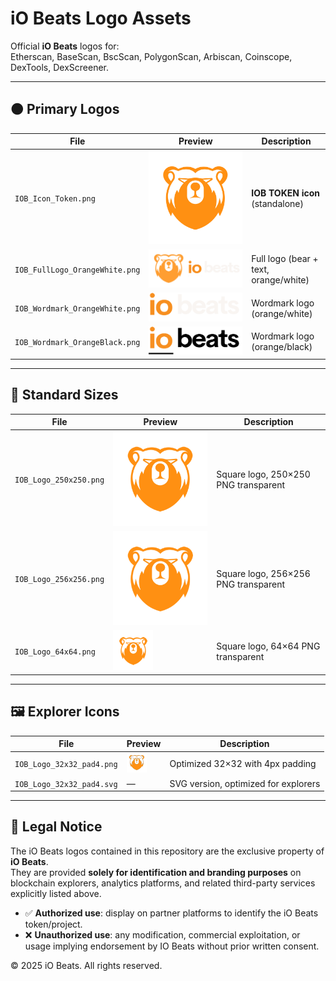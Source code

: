 # iO Beats Logo Assets

Official **iO Beats** logos for:  
Etherscan, BaseScan, BscScan, PolygonScan, Arbiscan, Coinscope, DexTools, DexScreener.

---

## 🟠 Primary Logos

| File | Preview | Description |
|------|---------|-------------|
| `IOB_Icon_Token.png` | ![Token Icon](IOB_Icon_Token.png) | **IOB TOKEN icon** (standalone) |
| `IOB_FullLogo_OrangeWhite.png` | ![Full Logo](IOB_FullLogo_OrangeWhite.png) | Full logo (bear + text, orange/white) |
| `IOB_Wordmark_OrangeWhite.png` | ![Wordmark Orange White](IOB_Wordmark_OrangeWhite.png) | Wordmark logo (orange/white) |
| `IOB_Wordmark_OrangeBlack.png` | ![Wordmark Orange Black](IOB_Wordmark_OrangeBlack.png) | Wordmark logo (orange/black) |

---

## 🔲 Standard Sizes

| File | Preview | Description |
|------|---------|-------------|
| `IOB_Logo_250x250.png` | ![250x250](IOB_Logo_250x250.png) | Square logo, 250×250 PNG transparent |
| `IOB_Logo_256x256.png` | ![256x256](IOB_Logo_256x256.png) | Square logo, 256×256 PNG transparent |
| `IOB_Logo_64x64.png` | ![64x64](IOB_Logo_64x64.png) | Square logo, 64×64 PNG transparent |

---

## 🖼️ Explorer Icons

| File | Preview | Description |
|------|---------|-------------|
| `IOB_Logo_32x32_pad4.png` | ![32x32 pad4](IOB_Logo_32x32_pad4.png) | Optimized 32×32 with 4px padding |
| `IOB_Logo_32x32_pad4.svg` | — | SVG version, optimized for explorers |

---

## 📜 Legal Notice

The iO Beats logos contained in this repository are the exclusive property of **iO Beats**.  
They are provided **solely for identification and branding purposes** on blockchain explorers, analytics platforms, and related third-party services explicitly listed above.

- ✅ **Authorized use**: display on partner platforms to identify the iO Beats token/project.  
- ❌ **Unauthorized use**: any modification, commercial exploitation, or usage implying endorsement by IO Beats without prior written consent.  

© 2025 iO Beats. All rights reserved.

